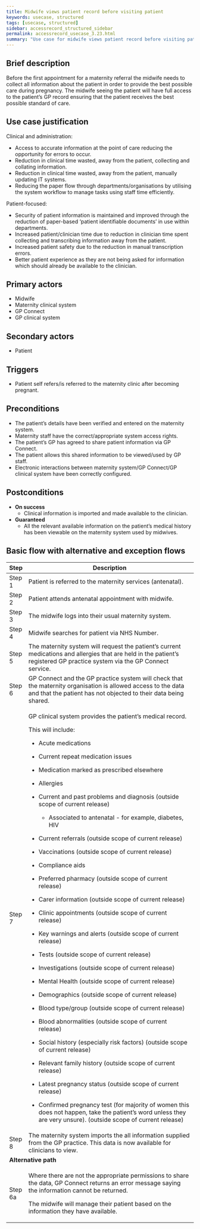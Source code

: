 ```yaml
---
title: Midwife views patient record before visiting patient
keywords: usecase, structured
tags: [usecase, structured] 
sidebar: accessrecord_structured_sidebar
permalink: accessrecord_usecase_3.23.html
summary: "Use case for midwife views patient record before visiting patient"
---
```


## Brief description
Before the first appointment for a maternity referral the midwife needs to collect all information about the patient in order to provide the best possible care during pregnancy. The midwife seeing the patient will have full access to the patient’s GP record ensuring that the patient receives the best possible standard of care.

## Use case justification
Clinical and administration:
-   Access to accurate information at the point of care reducing the opportunity for errors to occur.
-   Reduction in clinical time wasted, away from the patient, collecting and collating information.
-   Reduction in clinical time wasted, away from the patient, manually updating IT systems.
-   Reducing the paper flow through departments/organisations by utilising the system workflow to manage tasks using staff time efficiently.

Patient-focused:
-   Security of patient information is maintained and improved through the reduction of paper-based ‘patient identifiable documents’ in use within departments.
-   Increased patient/clinician time due to reduction in clinician time spent collecting and transcribing information away from the patient.
-   Increased patient safety due to the reduction in manual transcription errors.
-   Better patient experience as they are not being asked for information which should already be available to the clinician.

## Primary actors
-   Midwife
-   Maternity clinical system
-   GP Connect
-   GP clinical system

## Secondary actors
-   Patient

## Triggers
-   Patient self refers/is referred to the maternity clinic after becoming pregnant.

## Preconditions
-   The patient’s details have been verified and entered on the maternity system.
-   Maternity staff have the correct/appropriate system access rights.
-   The patient’s GP has agreed to share patient information via GP Connect.
-   The patient allows this shared information to be viewed/used by GP staff.
-   Electronic interactions between maternity system/GP Connect/GP clinical system have been correctly configured.

## Postconditions
-   **On success**
    - Clinical information is imported and made available to the clinician.
-   **Guaranteed**
    - All the relevant available information on the patient’s medical history has been viewable on the maternity system used by midwives.

## Basic flow with alternative and exception flows

<table>
<thead>
<tr class="header">
<th style="width:10%">Step</th>
<th>Description</th>
</tr>
</thead>
<tbody>
<tr class="odd">
<td>Step 1</td>
<td>Patient is referred to the maternity services (antenatal).</td>
</tr>
<tr class="even">
<td>Step 2</td>
<td>Patient attends antenatal appointment with midwife.</td>
</tr>
<tr class="odd">
<td>Step 3</td>
<td>The midwife logs into their usual maternity system.</td>
</tr>
<tr class="even">
<td>Step 4</td>
<td>Midwife searches for patient via NHS Number.</td>
</tr>
<tr class="odd">
<td>Step 5</td>
<td>The maternity system will request the patient’s current medications and allergies that are held in the patient’s registered GP practice system via the GP Connect service.</td>
</tr>
<tr class="even">
<td>Step 6</td>
<td>GP Connect and the GP practice system will check that the maternity organisation is allowed access to the data and that the patient has not objected to their data being shared.</td>
</tr>
<tr class="odd">
<td>Step 7</td>
<td><p>GP clinical system provides the patient’s medical record.</p>
<p>This will include:</p>
<ul>
<li><p>Acute medications</p></li>
<li><p>Current repeat medication issues</p></li>
<li><p>Medication marked as prescribed elsewhere</p></li>
</ul>
<ul>
<li><p>Allergies</p></li>
</ul>
<ul>
<li><p>Current and past problems and diagnosis (outside scope of current release)</p>
<ul>
<li><p>Associated to antenatal - for example, diabetes, HIV</p></li>
</ul></li>
<li><p>Current referrals (outside scope of current release)</p></li>
<li><p>Vaccinations (outside scope of current release)</p></li>
<li><p>Compliance aids</p></li>
<li><p>Preferred pharmacy (outside scope of current release)</p></li>
<li><p>Carer information (outside scope of current release)</p></li>
<li><p>Clinic appointments (outside scope of current release)</p></li>
<li><p>Key warnings and alerts (outside scope of current release)</p></li>
<li><p>Tests (outside scope of current release)</p></li>
<li><p>Investigations (outside scope of current release)</p></li>
<li><p>Mental Health (outside scope of current release)</p></li>
<li><p>Demographics (outside scope of current release)</p></li>
<li><p>Blood type/group (outside scope of current release)</p></li>
<li><p>Blood abnormalities (outside scope of current release)</p></li>
<li><p>Social history (especially risk factors) (outside scope of current release)</p></li>
<li><p>Relevant family history (outside scope of current release)</p></li>
<li><p>Latest pregnancy status (outside scope of current release)</p></li>
<li><p>Confirmed pregnancy test (for majority of women this does not happen, take the patient’s word unless they are very unsure). (outside scope of current release)</p></li>
</ul></td>
</tr>
<tr class="even">
<td>Step 8</td>
<td>The maternity system imports the all information supplied from the GP practice. This data is now available for clinicians to view.</td>
</tr>
<tr class="odd">
<td colspan="2"><strong>Alternative path</strong></td>
</tr>
<tr class="even">
<td>Step 6a</td>
<td><p>Where there are not the appropriate permissions to share the data, GP Connect returns an error message saying the information cannot be returned.</p>
<p>The midwife will manage their patient based on the information they have available.</p></td>
</tr>
</tbody>
</table>
